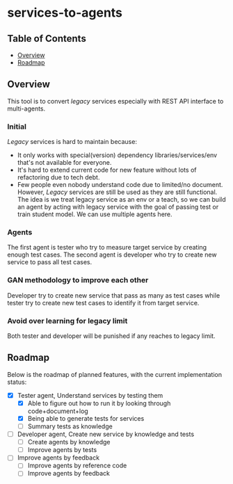 # services-to-agents

## Table of Contents

- [Overview](#overview)
- [Roadmap](#roadmap)

## Overview

This tool is to convert *legacy* services especially with REST API interface to multi-agents.

### Initial

*Legacy* services is hard to maintain because:

- It only works with special(version) dependency libraries/services/env that's not available for everyone.
- It's hard to extend current code for new feature without lots of refactoring due to tech debt.
- Few people even nobody understand code due to limited/no document.
However, *Legacy* services are still be used as they are still functional. The idea is we treat legacy service as an env or a teach,
so we can build an agent by acting with legacy service with the goal of passing test or train student model. We can use multiple agents here.

### Agents

The first agent is tester who try to measure target service by creating enough test cases.
The second agent is developer who try to create new service to pass all test cases.

### GAN methodology to improve each other

Developer try to create new service that pass as many as test cases while tester try to create new test cases to identify it from target service.

### Avoid over learning for legacy limit

Both tester and developer will be punished if any reaches to legacy limit.

## Roadmap

Below is the roadmap of planned features, with the current implementation status:

- [x] Tester agent, Understand services by testing them
  - [x] Able to figure out how to run it by looking through code+document+log
  - [x] Being able to generate tests for services
  - [ ] Summary tests as knowledge
- [ ] Developer agent, Create new service by knowledge and tests
  - [ ] Create agents by knowledge
  - [ ] Improve agents by tests
- [ ] Improve agents by feedback
  - [ ] Improve agents by reference code
  - [ ] Improve agents by feedback

